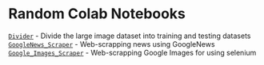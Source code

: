 # Random Colab Notebooks  

[`Divider`](https://github.com/vasugamdha/random-colab-notebooks/blob/main/Divider.ipynb) - Divide the large image dataset into training and testing datasets  
[`GoogleNews_Scraper`](https://github.com/vasugamdha/random-colab-notebooks/blob/main/GoogleNews_Scraper.ipynb) - Web-scrapping news using GoogleNews  
[`Google_Images_Scraper`](https://github.com/vasugamdha/random-colab-notebooks/blob/main/GoogleNews_Scraper.ipynb) - Web-scrapping Google Images for using selenium

